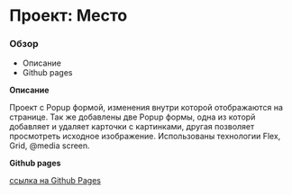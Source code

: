 # Проект: Место

### Обзор

* Описание
* Github pages

**Описание**

Проект с Popup формой, изменения внутри которой отображаютcя на странице. Так же добавлены две Popup формы, одна из которй добавляет и удаляет карточки с картинками, другая позволяет просмотреть исходное изображение. Использованы технологии Flex, Grid, @media screen.

**Github pages**

[ссылка на Github Pages](https://timabuev.github.io/mesto/)


